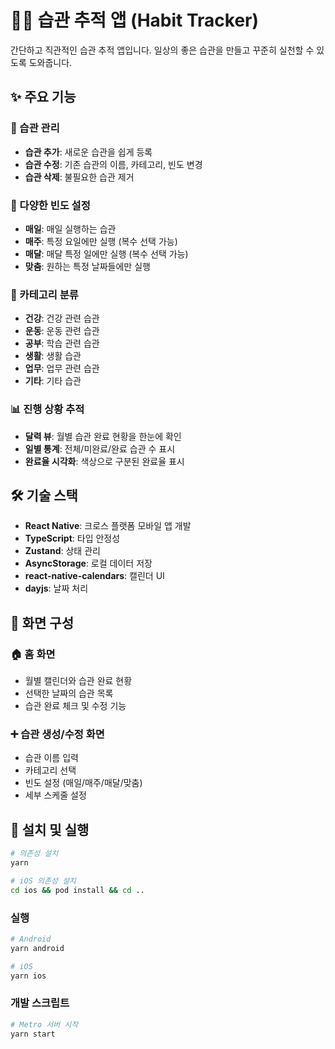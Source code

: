 # 🏃‍♂️ 습관 추적 앱 (Habit Tracker)

간단하고 직관적인 습관 추적 앱입니다. 일상의 좋은 습관을 만들고 꾸준히 실천할 수 있도록 도와줍니다.

## ✨ 주요 기능

### 📝 습관 관리

- **습관 추가**: 새로운 습관을 쉽게 등록
- **습관 수정**: 기존 습관의 이름, 카테고리, 빈도 변경
- **습관 삭제**: 불필요한 습관 제거

### 📅 다양한 빈도 설정

- **매일**: 매일 실행하는 습관
- **매주**: 특정 요일에만 실행 (복수 선택 가능)
- **매달**: 매달 특정 일에만 실행 (복수 선택 가능)
- **맞춤**: 원하는 특정 날짜들에만 실행

### 🎯 카테고리 분류

- **건강**: 건강 관련 습관
- **운동**: 운동 관련 습관
- **공부**: 학습 관련 습관
- **생활**: 생활 습관
- **업무**: 업무 관련 습관
- **기타**: 기타 습관

### 📊 진행 상황 추적

- **달력 뷰**: 월별 습관 완료 현황을 한눈에 확인
- **일별 통계**: 전체/미완료/완료 습관 수 표시
- **완료율 시각화**: 색상으로 구분된 완료율 표시

## 🛠️ 기술 스택

- **React Native**: 크로스 플랫폼 모바일 앱 개발
- **TypeScript**: 타입 안정성
- **Zustand**: 상태 관리
- **AsyncStorage**: 로컬 데이터 저장
- **react-native-calendars**: 캘린더 UI
- **dayjs**: 날짜 처리

## 📱 화면 구성

### 🏠 홈 화면

- 월별 캘린더와 습관 완료 현황
- 선택한 날짜의 습관 목록
- 습관 완료 체크 및 수정 기능

### ➕ 습관 생성/수정 화면

- 습관 이름 입력
- 카테고리 선택
- 빈도 설정 (매일/매주/매달/맞춤)
- 세부 스케줄 설정

## 🚀 설치 및 실행

```bash
# 의존성 설치
yarn

# iOS 의존성 설치
cd ios && pod install && cd ..
```

### 실행

```bash
# Android
yarn android

# iOS
yarn ios
```

### 개발 스크립트

```bash
# Metro 서버 시작
yarn start
```
